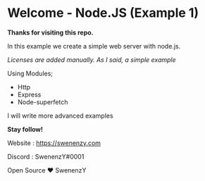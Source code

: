 # Welcome - Node.JS (Example 1)
**Thanks for visiting this repo.**	

In this example we create a simple web server with node.js.

*Licenses are added manually. As I said, a simple example*

Using Modules;
 - Http
 - Express
 - Node-superfetch
 

I will write more advanced examples

**Stay follow!**

Website : https://swenenzy.com

Discord : SwenenzY#0001

Open Source ❤️ SwenenzY
